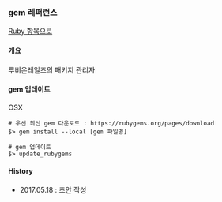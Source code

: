 ### gem 레퍼런스

[Ruby 항목으로](https://github.com/juneyoung/DEV-INFOS/edit/master/Ruby)

#### 개요

루비온레일즈의 패키지 관리자

#### gem 업데이트
OSX 
```
# 우선 최신 gem 다운로드 : https://rubygems.org/pages/download
$> gem install --local [gem 파일명]

# gem 업데이트
$> update_rubygems
```

#### History
- 2017.05.18 : 초안 작성
